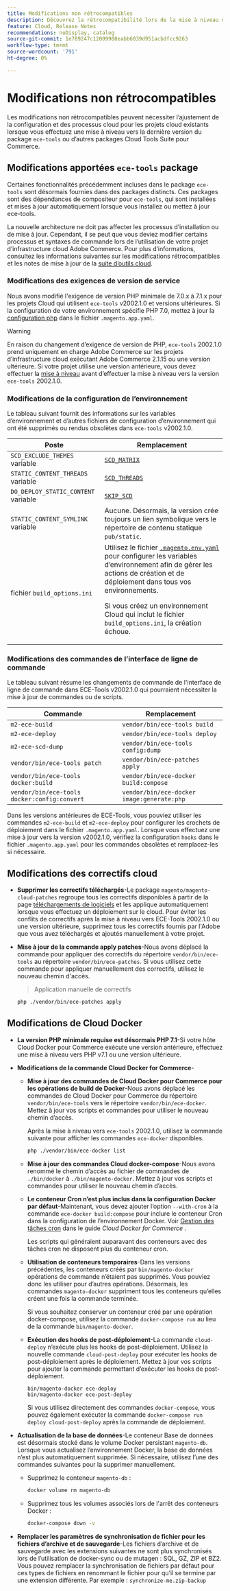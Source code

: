 ```yaml
---
title: Modifications non rétrocompatibles
description: Découvrez la rétrocompatibilité lors de la mise à niveau de projets cloud existants.
feature: Cloud, Release Notes
recommendations: noDisplay, catalog
source-git-commit: 1e789247c12009908eabb6039d951acbdfcc9263
workflow-type: tm+mt
source-wordcount: '791'
ht-degree: 0%

---
```


# Modifications non rétrocompatibles

Les modifications non rétrocompatibles peuvent nécessiter l’ajustement de la configuration et des processus cloud pour les projets cloud existants lorsque vous effectuez une mise à niveau vers la dernière version du package `ece-tools` ou d’autres packages Cloud Tools Suite pour Commerce.

## Modifications apportées `ece-tools` package

Certaines fonctionnalités précédemment incluses dans le package `ece-tools` sont désormais fournies dans des packages distincts. Ces packages sont des dépendances de compositeur pour `ece-tools`, qui sont installées et mises à jour automatiquement lorsque vous installez ou mettez à jour ece-tools.

La nouvelle architecture ne doit pas affecter les processus d’installation ou de mise à jour. Cependant, il se peut que vous deviez modifier certains processus et syntaxes de commande lors de l’utilisation de votre projet d’infrastructure cloud Adobe Commerce. Pour plus d’informations, consultez les informations suivantes sur les modifications rétrocompatibles et les notes de mise à jour de la [suite d’outils cloud](cloud-tools-suite.md).

### Modifications des exigences de version de service

Nous avons modifié l&#39;exigence de version PHP minimale de 7.0.x à 7.1.x pour les projets Cloud qui utilisent `ece-tools` v2002.1.0 et versions ultérieures. Si la configuration de votre environnement spécifie PHP 7.0, mettez à jour la [configuration php](../application/php-settings.md) dans le fichier `.magento.app.yaml`.

>[!WARNING]
>
>En raison du changement d’exigence de version de PHP, `ece-tools` 2002.1.0 prend uniquement en charge Adobe Commerce sur les projets d’infrastructure cloud exécutant Adobe Commerce 2.1.15 ou une version ultérieure. Si votre projet utilise une version antérieure, vous devez effectuer la [mise à niveau](../development/commerce-version.md) avant d’effectuer la mise à niveau vers la version `ece-tools` 2002.1.0.

### Modifications de la configuration de l’environnement

Le tableau suivant fournit des informations sur les variables d’environnement et d’autres fichiers de configuration d’environnement qui ont été supprimés ou rendus obsolètes dans `ece-tools` v2002.1.0.

| Poste | Remplacement |
| -------- | ----------- |
| `SCD_EXCLUDE_THEMES` variable | [`SCD_MATRIX`](../environment/variables-build.md#scd_matrix) |
| `STATIC_CONTENT_THREADS` variable | [`SCD_THREADS`](../environment/variables-build.md#scd_threads) |
| `DO_DEPLOY_STATIC_CONTENT` variable | [`SKIP_SCD`](../environment/variables-build.md#skip_scd) |
| `STATIC_CONTENT_SYMLINK` variable | Aucune. Désormais, la version crée toujours un lien symbolique vers le répertoire de contenu statique `pub/static`. |
| fichier `build_options.ini` | Utilisez le fichier [`.magento.env.yaml`](../application/configure-app-yaml.md) pour configurer les variables d’environnement afin de gérer les actions de création et de déploiement dans tous vos environnements.<p>Si vous créez un environnement Cloud qui inclut le fichier `build_options.ini`, la création échoue. |

### Modifications des commandes de l’interface de ligne de commande

Le tableau suivant résume les changements de commande de l&#39;interface de ligne de commande dans ECE-Tools v2002.1.0 qui pourraient nécessiter la mise à jour de commandes ou de scripts.

| Commande | Remplacement |
|-------- | ----------- |
| `m2-ece-build` | `vendor/bin/ece-tools build` |
| `m2-ece-deploy` | `vendor/bin/ece-tools deploy` |
| `m2-ece-scd-dump` | `vendor/bin/ece-tools config:dump` |
| `vendor/bin/ece-tools patch` | `vendor/bin/ece-patches apply` |
| `vendor/bin/ece-tools docker:build` | `vendor/bin/ece-docker build:compose` |
| `vendor/bin/ece-tools docker:config:convert` | `vendor/bin/ece-docker  image:generate:php` |

Dans les versions antérieures de ECE-Tools, vous pouviez utiliser les commandes `m2-ece-build` et `m2-ece-deploy` pour configurer les crochets de déploiement dans le fichier `.magento.app.yaml`. Lorsque vous effectuez une mise à jour vers la version v2002.1.0, vérifiez la configuration `hooks` dans le fichier `.magento.app.yaml` pour les commandes obsolètes et remplacez-les si nécessaire.

## Modifications des correctifs cloud

- **Supprimer les correctifs téléchargés**-Le package `magento/magento-cloud-patches` regroupe tous les correctifs disponibles à partir de la page [téléchargements de logiciels](https://experienceleague.adobe.com/docs/commerce-operations/installation-guide/prerequisites/commerce.html) et les applique automatiquement lorsque vous effectuez un déploiement sur le cloud. Pour éviter les conflits de correctifs après la mise à niveau vers ECE-Tools 2002.1.0 ou une version ultérieure, supprimez tous les correctifs fournis par l&#39;Adobe que vous avez téléchargés et ajoutés manuellement à votre projet.

- **Mise à jour de la commande apply patches**-Nous avons déplacé la commande pour appliquer des correctifs du répertoire `vendor/bin/ece-tools` au répertoire `vendor/bin/ece-patches`. Si vous utilisez cette commande pour appliquer manuellement des correctifs, utilisez le nouveau chemin d&#39;accès.

  > Application manuelle de correctifs

  ```bash
  php ./vendor/bin/ece-patches apply
  ```

## Modifications de Cloud Docker

- **La version PHP minimale requise est désormais PHP 7.1**-Si votre hôte Cloud Docker pour Commerce exécute une version antérieure, effectuez une mise à niveau vers PHP v7.1 ou une version ultérieure.

- **Modifications de la commande Cloud Docker for Commerce**-

   - **Mise à jour des commandes de Cloud Docker pour Commerce pour les opérations de build de Docker**-Nous avons déplacé les commandes de Cloud Docker pour Commerce du répertoire `vendor/bin/ece-tools` vers le répertoire `vendor/bin/ece-docker`. Mettez à jour vos scripts et commandes pour utiliser le nouveau chemin d’accès.

     Après la mise à niveau vers `ece-tools` 2002.1.0, utilisez la commande suivante pour afficher les commandes `ece-docker` disponibles.

     ```bash
     php ./vendor/bin/ece-docker list
     ```

   - **Mise à jour des commandes Cloud docker-compose**-Nous avons renommé le chemin d’accès au fichier de commandes de `./bin/docker` à `./bin/magento-docker`. Mettez à jour vos scripts et commandes pour utiliser le nouveau chemin d’accès.

   - **Le conteneur Cron n’est plus inclus dans la configuration Docker par défaut**-Maintenant, vous devez ajouter l’option `--with-cron` à la commande `ece-docker build:compose` pour inclure le conteneur Cron dans la configuration de l’environnement Docker. Voir [Gestion des tâches cron](https://developer.adobe.com/commerce/cloud-tools/docker/configure/manage-cron-jobs/) dans le guide _Cloud Docker for Commerce_ .

     Les scripts qui généraient auparavant des conteneurs avec des tâches cron ne disposent plus du conteneur cron.

   - **Utilisation de conteneurs temporaires**-Dans les versions précédentes, les conteneurs créés par `bin/magento-docker` opérations de commande n’étaient pas supprimés. Vous pouviez donc les utiliser pour d’autres opérations. Désormais, les commandes `magento-docker` suppriment tous les conteneurs qu’elles créent une fois la commande terminée.

     Si vous souhaitez conserver un conteneur créé par une opération docker-compose, utilisez la commande `docker-compose run` au lieu de la commande `bin/magento-docker`.

   - **Exécution des hooks de post-déploiement**-La commande `cloud-deploy` n’exécute plus les hooks de post-déploiement. Utilisez la nouvelle commande `cloud-post-deploy` pour exécuter les hooks de post-déploiement après le déploiement. Mettez à jour vos scripts pour ajouter la commande permettant d’exécuter les hooks de post-déploiement.

     ```shell
     bin/magento-docker ece-deploy
     bin/magento-docker ece-post-deploy
     ```

     Si vous utilisez directement des commandes `docker-compose`, vous pouvez également exécuter la commande `docker-compose run deploy cloud-post-deploy` après la commande de déploiement.

- **Actualisation de la base de données**-Le conteneur Base de données est désormais stocké dans le volume Docker persistant `magento-db`. Lorsque vous actualisez l’environnement Docker, la base de données n’est plus automatiquement supprimée. Si nécessaire, utilisez l’une des commandes suivantes pour la supprimer manuellement.

   - Supprimez le conteneur `magento-db` :

     ```bash
     docker volume rm magento-db
     ```

   - Supprimez tous les volumes associés lors de l&#39;arrêt des conteneurs Docker :

     ```bash
     docker-compose down -v
     ```

- **Remplacer les paramètres de synchronisation de fichier pour les fichiers d’archive et de sauvegarde**-Les fichiers d’archive et de sauvegarde avec les extensions suivantes ne sont plus synchronisés lors de l’utilisation de docker-sync ou de mutagen : SQL, GZ, ZIP et BZ2. Vous pouvez remplacer la synchronisation de fichiers par défaut pour ces types de fichiers en renommant le fichier pour qu’il se termine par une extension différente. Par exemple : `synchronize-me.zip-backup`
